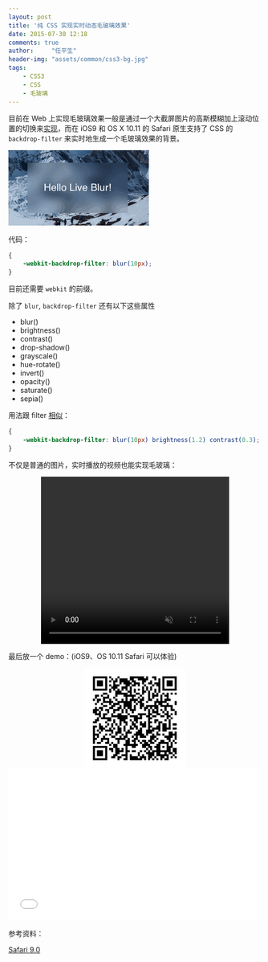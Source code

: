 ```yaml
---
layout: post
title: '纯 CSS 实现实时动态毛玻璃效果'
date: 2015-07-30 12:18
comments: true
author:     "任平生"
header-img: "assets/common/css3-bg.jpg"
tags:
    - CSS3
    - CSS
    - 毛玻璃
---
```

目前在 Web 上实现毛玻璃效果一般是通过一个大截屏图片的高斯模糊加上滚动位置的切换来[实现](http://www.zhihu.com/question/30502281)，而在 iOS9 和 OS X 10.11 的 Safari 原生支持了 CSS 的 `backdrop-filter` 来实时地生成一个毛玻璃效果的背景。

<img src="/assets/2015/07/live-blur.gif" alt="live-blur.gif" />



代码：

```css
{
	-webkit-backdrop-filter: blur(10px);
}
```
目前还需要 `webkit` 的前缀。

除了 `blur`, `backdrop-filter` 还有以下这些属性
- blur()
- brightness()
- contrast()
- drop-shadow()
- grayscale()
- hue-rotate()
- invert()
- opacity()
- saturate()
- sepia()

用法跟 filter [相似](https://drafts.fxtf.org/filters/#typedef-filter-function-list)：

```css
{
	-webkit-backdrop-filter: blur(10px) brightness(1.2) contrast(0.3);
}
```
不仅是普通的图片，实时播放的视频也能实现毛玻璃：

<video muted style="margin:auto;display:block;" width="375" height="333" autoplay src="http://itltcdn.b0.upaiyun.com/demo/ios9-blur.mp4" loop ></video>

最后放一个 demo：(iOS9、OS 10.11 Safari 可以体验)

<img style="display:block;margin:auto;" src="/assets/2015/07/live-blur-qr.png" alt="live-blur-qr.png" width="200" height="200" />


<iframe height="301" scrolling="no" src="//codepen.io/rpsh/embed/OVaYQV/?height=301&amp;theme-id=0&amp;default-tab=result" frameborder="no" allowtransparency="true" allowfullscreen="true" style="width: 100%;"></iframe>


参考资料：

[Safari 9.0](https://developer.apple.com/library/mac/releasenotes/General/WhatsNewInSafari/Articles/Safari_9.html)
